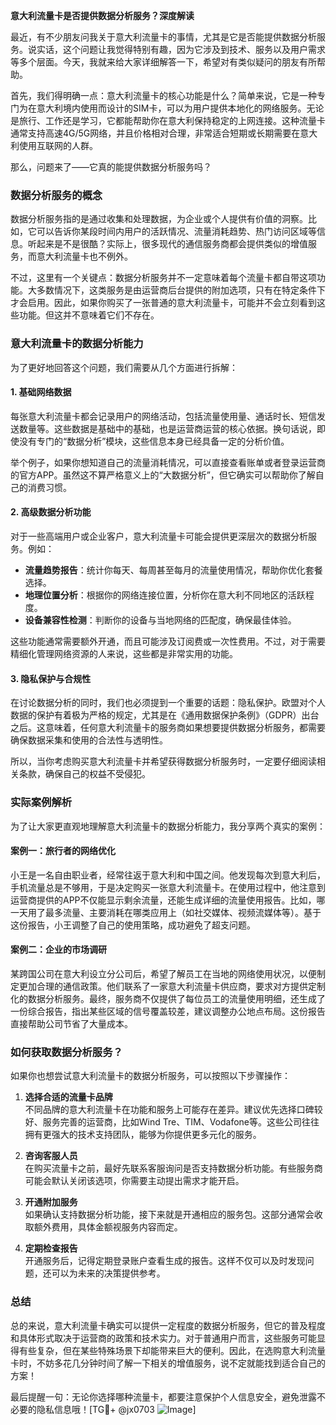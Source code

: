 **意大利流量卡是否提供数据分析服务？深度解读**

最近，有不少朋友问我关于意大利流量卡的事情，尤其是它是否能提供数据分析服务。说实话，这个问题让我觉得特别有趣，因为它涉及到技术、服务以及用户需求等多个层面。今天，我就来给大家详细解答一下，希望对有类似疑问的朋友有所帮助。

首先，我们得明确一点：意大利流量卡的核心功能是什么？简单来说，它是一种专门为在意大利境内使用而设计的SIM卡，可以为用户提供本地化的网络服务。无论是旅行、工作还是学习，它都能帮助你在意大利保持稳定的上网连接。这种流量卡通常支持高速4G/5G网络，并且价格相对合理，非常适合短期或长期需要在意大利使用互联网的人群。

那么，问题来了——它真的能提供数据分析服务吗？

### 数据分析服务的概念

数据分析服务指的是通过收集和处理数据，为企业或个人提供有价值的洞察。比如，它可以告诉你某段时间内用户的活跃情况、流量消耗趋势、热门访问区域等信息。听起来是不是很酷？实际上，很多现代的通信服务商都会提供类似的增值服务，而意大利流量卡也不例外。

不过，这里有一个关键点：数据分析服务并不一定意味着每个流量卡都自带这项功能。大多数情况下，这类服务是由运营商后台提供的附加选项，只有在特定条件下才会启用。因此，如果你购买了一张普通的意大利流量卡，可能并不会立刻看到这些功能。但这并不意味着它们不存在。

### 意大利流量卡的数据分析能力

为了更好地回答这个问题，我们需要从几个方面进行拆解：

#### 1. **基础网络数据**
   每张意大利流量卡都会记录用户的网络活动，包括流量使用量、通话时长、短信发送数量等。这些数据是基础中的基础，也是运营商运营的核心依据。换句话说，即使没有专门的“数据分析”模块，这些信息本身已经具备一定的分析价值。

   举个例子，如果你想知道自己的流量消耗情况，可以直接查看账单或者登录运营商的官方APP。虽然这不算严格意义上的“大数据分析”，但它确实可以帮助你了解自己的消费习惯。

#### 2. **高级数据分析功能**
   对于一些高端用户或企业客户，意大利流量卡可能会提供更深层次的数据分析服务。例如：
   - **流量趋势报告**：统计你每天、每周甚至每月的流量使用情况，帮助你优化套餐选择。
   - **地理位置分析**：根据你的网络连接位置，分析你在意大利不同地区的活跃程度。
   - **设备兼容性检测**：判断你的设备与当地网络的匹配度，确保最佳体验。

   这些功能通常需要额外开通，而且可能涉及订阅费或一次性费用。不过，对于需要精细化管理网络资源的人来说，这些都是非常实用的功能。

#### 3. **隐私保护与合规性**
   在讨论数据分析的同时，我们也必须提到一个重要的话题：隐私保护。欧盟对个人数据的保护有着极为严格的规定，尤其是在《通用数据保护条例》（GDPR）出台之后。这意味着，任何意大利流量卡的服务商如果想要提供数据分析服务，都需要确保数据采集和使用的合法性与透明性。

   所以，当你考虑购买意大利流量卡并希望获得数据分析服务时，一定要仔细阅读相关条款，确保自己的权益不受侵犯。

### 实际案例解析

为了让大家更直观地理解意大利流量卡的数据分析能力，我分享两个真实的案例：

#### 案例一：旅行者的网络优化
小王是一名自由职业者，经常往返于意大利和中国之间。他发现每次到意大利后，手机流量总是不够用，于是决定购买一张意大利流量卡。在使用过程中，他注意到运营商提供的APP不仅能显示剩余流量，还能生成详细的流量使用报告。比如，哪一天用了最多流量、主要消耗在哪类应用上（如社交媒体、视频流媒体等）。基于这份报告，小王调整了自己的使用策略，成功避免了超支问题。

#### 案例二：企业的市场调研
某跨国公司在意大利设立分公司后，希望了解员工在当地的网络使用状况，以便制定更加合理的通信政策。他们联系了一家意大利流量卡供应商，要求对方提供定制化的数据分析服务。最终，服务商不仅提供了每位员工的流量使用明细，还生成了一份综合报告，指出某些区域的信号覆盖较差，建议调整办公地点布局。这份报告直接帮助公司节省了大量成本。

### 如何获取数据分析服务？

如果你也想尝试意大利流量卡的数据分析服务，可以按照以下步骤操作：

1. **选择合适的流量卡品牌**  
   不同品牌的意大利流量卡在功能和服务上可能存在差异。建议优先选择口碑较好、服务完善的运营商，比如Wind Tre、TIM、Vodafone等。这些公司往往拥有更强大的技术支持团队，能够为你提供更多元化的服务。

2. **咨询客服人员**  
   在购买流量卡之前，最好先联系客服询问是否支持数据分析功能。有些服务商可能会默认关闭该选项，你需要主动提出需求才能开启。

3. **开通附加服务**  
   如果确认支持数据分析功能，接下来就是开通相应的服务包。这部分通常会收取额外费用，具体金额视服务内容而定。

4. **定期检查报告**  
   开通服务后，记得定期登录账户查看生成的报告。这样不仅可以及时发现问题，还可以为未来的决策提供参考。

### 总结

总的来说，意大利流量卡确实可以提供一定程度的数据分析服务，但它的普及程度和具体形式取决于运营商的政策和技术实力。对于普通用户而言，这些服务可能显得有些复杂，但在某些特殊场景下却能带来巨大的便利。因此，在选购意大利流量卡时，不妨多花几分钟时间了解一下相关的增值服务，说不定就能找到适合自己的方案！

最后提醒一句：无论你选择哪种流量卡，都要注意保护个人信息安全，避免泄露不必要的隐私信息哦！[TG💪+ @jx0703 ![Image](https://github.com/user-attachments/assets/dbca1d08-cadb-493c-b0ec-ad6f7a83f270)]
